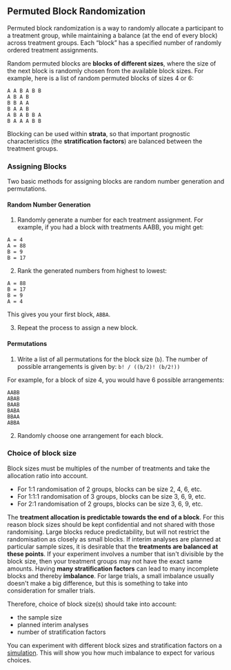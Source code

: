 ## Permuted Block Randomization

Permuted block randomization is a way to randomly allocate a participant to a treatment group, while maintaining a balance (at the end of every block) across treatment groups. Each “block” has a specified number of randomly ordered treatment assignments.

Random permuted blocks are **blocks of different sizes**, where the size of the next block is randomly chosen from the available block sizes. For example, here is a list of random permuted blocks of sizes 4 or 6:

```
A A B A B B 
A B A B 
B B A A 
B A A B 
A B A B B A 
B A A A B B
```

Blocking can be used within **strata**, so that important prognostic characteristics (the **stratification factors**) are balanced between the treatment groups.

### Assigning Blocks

Two basic methods for assigning blocks are random number generation and permutations.

#### Random Number Generation

1. Randomly generate a number for each treatment assignment. For example, if you had a block with treatments AABB, you might get:

```
A = 4
A = 88
B = 9
B = 17
```

2. Rank the generated numbers from highest to lowest:

```
A = 88
B = 17
B = 9
A = 4
```

This gives you your first block, `ABBA`.

3. Repeat the process to assign a new block.

#### Permutations

1. Write a list of all permutations for the block size (`b`). The number of possible arrangements is given by: `b! / ((b/2)! (b/2!))`

For example, for a block of size 4, you would have 6 possible arrangements:
```
AABB
ABAB
BAAB
BABA
BBAA
ABBA
```

2. Randomly choose one arrangement for each block.

### Choice of block size

Block sizes must be multiples of the number of treatments and take the allocation ratio into account. 
* For 1:1 randomisation of 2 groups, blocks can be size 2, 4, 6, etc. 
* For 1:1:1 randomisation of 3 groups, blocks can be size 3, 6, 9, etc.
* For 2:1 randomisation of 2 groups, blocks can be size 3, 6, 9, etc.

The **treatment allocation is predictable towards the end of a block**. For this reason block sizes should be kept confidential and not shared with those randomising. Large blocks reduce predictability, but will not restrict the randomisation as closely as small blocks. If interim analyses are planned at particular sample sizes, it is desirable that the **treatments are balanced at these points**. If your experiment involves a number that isn't divisible by the block size, then your treatment groups may not have the exact same amounts. Having **many stratification factors** can lead to many incomplete blocks and thereby **imbalance**. For large trials, a small imbalance usually doesn't make a big difference, but this is something to take into consideration for smaller trials.

Therefore, choice of block size(s) should take into account:
* the sample size
* planned interim analyses
* number of stratification factors

You can experiment with different block sizes and stratification factors on a [simulation](https://www.sealedenvelope.com/randomisation/simulation/). This will show you how much imbalance to expect for various choices.
